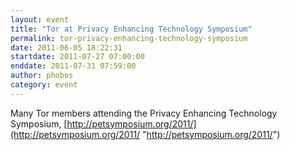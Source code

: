 ```yaml
---
layout: event
title: "Tor at Privacy Enhancing Technology Symposium"
permalink: tor-privacy-enhancing-technology-symposium
date: 2011-06-05 18:22:31
startdate: 2011-07-27 07:00:00
enddate: 2011-07-31 07:59:00
author: phobos
category: event
---
```


Many Tor members attending the Privacy Enhancing Technology Symposium, [http://petsymposium.org/2011/](http://petsymposium.org/2011/ "http://petsymposium.org/2011/")

